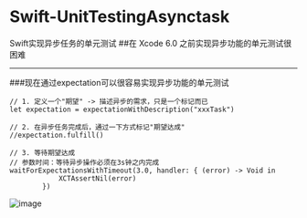 # Swift-UnitTestingAsynctask
Swift实现异步任务的单元测试
##在 Xcode 6.0 之前实现异步功能的单元测试很困难

---
###现在通过expectation可以很容易实现异步功能的单元测试

```
// 1. 定义一个"期望" -> 描述异步的需求，只是一个标记而已
let expectation = expectationWithDescription("xxxTask")
        
// 2. 在异步任务完成后，通过一下方式标记"期望达成"
//expectation.fulfill()
 
// 3. 等待期望达成
// 参数时间：等待异步操作必须在3s钟之内完成
waitForExpectationsWithTimeout(3.0, handler: { (error) -> Void in
            XCTAssertNil(error)
        })

```

![image](https://github.com/kouliang/Swift-UnitTestingAsynctask/blob/master/image/1.png)
